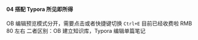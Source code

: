 #### 04 搭配 Typora 所见即所得

OB 编辑预览模式分开，需要点击或者快捷键切换 `Ctrl+E`
目前已经收费啦 RMB 80 左右
二者区别：OB 建立知识库，Typora 编辑单篇笔记